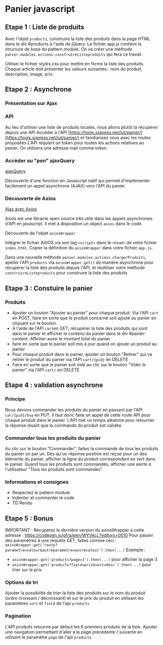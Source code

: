 # Panier javascript

## Etape 1 : Liste de produits

Avec l'objet `products`, construire la liste des produits dans la page HTML dans le div #products à l'aide de jQuery. 
Le fichier app.js contient la structure de base du pattern module.
On va créer une méthode `panier.modules.actions.construireListeproduits` qui fera ce travail.

Utiliser le fichier styles.css pour mettre en forme la liste des produits.
Chaque article doit présenter les valeurs suivantes : nom du produit, description, image, prix.

## Etape 2 : Asynchrone

### Présentation sur Ajax

### API

Au lieu d'utiliser une liste de produits locales, nous allons plutôt la récupérer depuis une API
Accèder à l'API [https://tools.sopress.net/iut/panier/](https://tools.sopress.net/iut/panier/) et familiarisez vous avec les routes proposées
L'API requiert un token pour toutes les actions relatives au panier. On utilisera une adresse mail comme token.

### Accèder au "pen" ajaxQuery

[ajaxQuery](https://codepen.io/gfra/pen/LXKwBK?editors=0010)

Découverte d'une fonction en Javascript natif qui permet d'implémenter facilement un appel asynchrone (AJAX) vers l'API du panier.

### Découverte de Axios

[Ajax avec Axios](https://codepen.io/gfra/pen/WYVeLL?editors=0010)

Axios est une librairie open source très utile dans les appels asynchrones d'API en javascript. Il met à disposition un object `axios` dans le code.

Découverte de l'objet `axiosWrapper`

Intégrer le fichier AXIOS via son tag `<script>` dans le `<head>` de votre fichier `index.html`. 
Copier la définition du `axiosWrapper` dans votre fichier `app.js`.

Dans une nouvelle méthode `panier.modules.actions.chargerProduits`, apeller l'API `products` via `axiosWrapper.get()` de manière asynchrone pour récupérer la liste des produits depuis l'API, et réutiliser votre méthode `construireListeproduits`  pour construire la liste des produits

## Etape 3 : Constuire le panier

### Produits

 - Ajouter un bouton "Ajouter au panier" pour chaque produit. Via l'API `cart` en POST, faire en sorte que le produit concerné soit ajouté au panier en cliquant sur le bouton.
 - A l'aide de l'API `cart`en GET, récupérer la liste des produits qui sont dans le panier et afficher le contenu du panier dans le div #panier-content. Afficher aussi le montant total du panier.
 - faire en sorte que le panier soit mis à jour quand on ajoute un produit au panier
 - Pour chaque produit dans le panier, ajouter un bouton "Retirer" qui va retirer le produit du panier via l'API `cart/{pid}` en DELETE
 - Faire en sorte que le panier soit vidé au clic sur le bouton "Vider le panier" via l'API `cart/` en DELETE

## Etape 4 : validation asynchrone

### Principe

Nous devons commander les produits du panier en passant par l'API `car/{pid}/buy` en PUT. Il faut donc faire un appel de cette route API pour chaque produit dans le panier. L'API met un temps aléatoire pour retourner la réponse disant que la commande du produit est validée.

### Commander tous les produits du panier

Au clic sur le bouton "Commander", faites la commande de tous les produits du panier un par un. 
Dès qu'un réponse positive est reçue pour un des éléments du panier, afficher la ligne du produit correspondant en vert dans le panier.
Quand tous les produits sont commandés, afficher une alerte à l'utilisateur "Tous les produits sont commandés".

### Informations et consignes

 - Respectez le pattern module
 - Indenter et commenter le code
 - TD Rendu 

## Etape 5 : Bonus

IMPORTANT : Récupérez le dernière version du axiosWrapper à cette adresse : https://codepen.io/gfra/pen/WYVeLL?editors=0010
Pour passer des paramètres à une requète GET, faites comme ceci : 
`axiosWrapper.get('route?parametre=valeur&autreparametre=autrevaleur').then(...)`
Exemple : 

 - `axiosWrapper.get('products?page=3').then(...)` pour afficher la page 3
 - `axiosWrapper.get('products?field=prix&sort=desc').then(...)` pour trier sur le prix


### Options de tri

Ajouter la possibilité de trier la liste des produits sur le nom du produit (ordre croissant / décroissant) et sur le prix du produit en utilisant les paramètres `sort` et `field` de l'api `products`

### Pagination

L'API produits retourne par défaut les 6 premiers produits de la liste. Ajouter une navigation permettant d'aller à la page précédente / suivante en utilisant le paramètre `page` de l'api `products`
